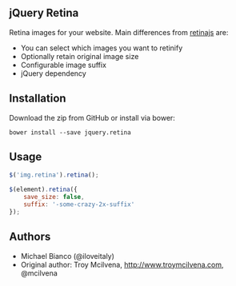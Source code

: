 ## jQuery Retina
Retina images for your website. Main differences from [retinajs](http://retinajs.com) are:

* You can select which images you want to retinify
* Optionally retain original image size
* Configurable image suffix
* jQuery dependency

## Installation
Download the zip from GitHub or install via bower:
```
bower install --save jquery.retina
```
## Usage

```javascript
$('img.retina').retina();

$(element).retina({
	save_size: false,
	suffix: '-some-crazy-2x-suffix'
});
```

## Authors

* Michael Bianco (@iloveitaly)
* Original author: Troy Mcilvena, http://www.troymcilvena.com, @mcilvena
 
